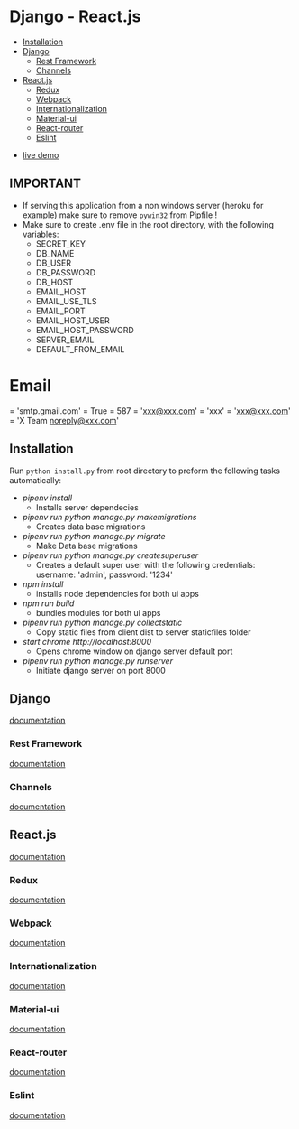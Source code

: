 # Django - React.js #
- [Installation](#Installation)
- [Django](#Django)
  * [Rest Framework](#Rest-Framework)
  * [Channels](#Channels)
- [React.js](#React.js)
  * [Redux](#Redux)
  * [Webpack](#Webpack)
  * [Internationalization](#Internationalization)
  * [Material-ui](#Material-ui)	
  * [React-router](#React-router)
  * [Eslint](#Eslint)

<!-- toc -->

* [live demo](https://django-react-seed.herokuapp.com)

## IMPORTANT
- If serving this application from a non windows server (heroku for example) make sure to remove `pywin32` from Pipfile !
- Make sure to create .env file in the root directory, with the following variables:
	* SECRET_KEY
	* DB_NAME
	* DB_USER
	* DB_PASSWORD
	* DB_HOST
	* EMAIL_HOST
	* EMAIL_USE_TLS
	* EMAIL_PORT
	* EMAIL_HOST_USER
	* EMAIL_HOST_PASSWORD
	* SERVER_EMAIL
	* DEFAULT_FROM_EMAIL

# Email
 = 'smtp.gmail.com'
 = True
 = 587
 = 'xxx@xxx.com'
 = 'xxx'
 = 'xxx@xxx.com'
 = 'X Team <noreply@xxx.com>'

## Installation

Run `python install.py` from root directory to preform the following tasks automatically:

- *pipenv install*
	* Installs server dependecies
- *pipenv run python manage.py makemigrations*
	* Creates data base migrations
- *pipenv run python manage.py migrate*
	* Make Data base migrations
- *pipenv run python manage.py createsuperuser*
	* Creates a default super user with the following credentials: username: 'admin', password: '1234'
- *npm install*
	* installs node dependencies for both ui apps
- *npm run build*
	* bundles modules for both ui apps
- *pipenv run python manage.py collectstatic*
	* Copy static files from client dist to server staticfiles folder
- *start chrome http://localhost:8000*
	* Opens chrome window on django server default port
- *pipenv run python manage.py runserver*
	* Initiate django server on port 8000
	
## Django

<a href="https://docs.djangoproject.com/en/2.0/" target="_blank">documentation</a>

### Rest Framework

<a href="http://www.django-rest-framework.org/" target="_blank">documentation</a>

### Channels

<a href="https://channels.readthedocs.io/en/latest/" target="_blank">documentation</a>



## React.js

<a href="https://reactjs.org/docs/getting-started.html" target="_blank">documentation</a>

### Redux

<a href="https://redux.js.org/basics/usagewithreact" target="_blank">documentation</a>

### Webpack

<a href="https://webpack.js.org/" target="_blank">documentation</a>

### Internationalization

<a href="https://github.com/i18next/react-i18next" target="_blank">documentation</a>

### Material-ui

<a href="https://material-ui.com/" target="_blank">documentation</a>

### React-router

<a href="https://knowbody.github.io/react-router-docs/" target="_blank">documentation</a>

### Eslint

<a href="https://www.npmjs.com/package/eslint-config-airbnb" target="_blank">documentation</a>
